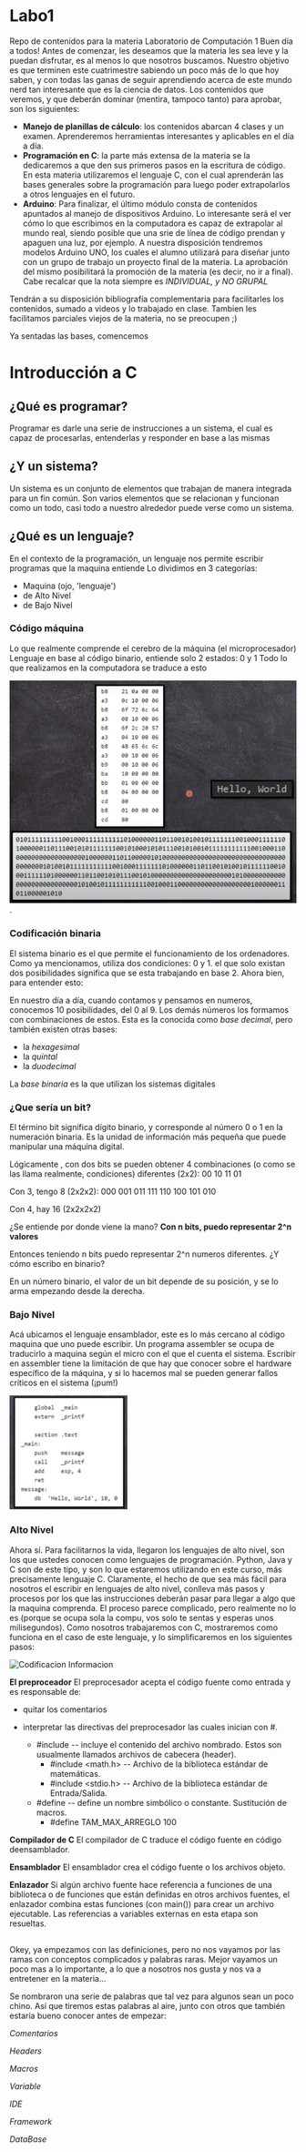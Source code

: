 # Labo1
Repo de contenidos para la materia Laboratorio de Computación 1
Buen día a todos! Antes de comenzar, les deseamos que la materia les sea leve y la puedan disfrutar, es al menos lo que nosotros buscamos. Nuestro objetivo es que terminen este cuatrimestre sabiendo un poco más de lo que hoy saben, y con todas las ganas de seguir aprendiendo acerca de este mundo nerd tan interesante que es la ciencia de datos.
Los contenidos que veremos, y que deberán dominar (mentira, tampoco tanto) para aprobar, son los siguientes:
- **Manejo de planillas de cálculo**: los contenidos abarcan 4 clases y un examen. Aprenderemos herramientas interesantes y aplicables en el día a día.
- **Programación en C**: la parte más extensa de la materia se la dedicaremos a que den sus primeros pasos en la escritura de código. En esta materia utilizaremos el lenguaje C, con el cual aprenderán las bases generales sobre la programación para luego poder extrapolarlos a otros lenguajes en el futuro.
- **Arduino**: Para finalizar, el último módulo consta de contenidos apuntados al manejo de dispositivos Arduino. Lo interesante será el ver cómo lo que escribimos en la computadora es capaz de extrapolar al mundo real, siendo posible que una srie de línea de código prendan y apaguen una luz, por ejemplo. A nuestra disposición tendremos modelos Arduino UNO, los cuales el alumno utilizará para diseñar junto con un grupo de trabajo un proyecto final de la materia. La aprobación del mismo posibilitará la promoción de la materia (es decir, no ir a final). Cabe recalcar que la nota siempre es *INDIVIDUAL, y NO GRUPAL*

Tendrán a su disposición bibliografía complementaria para facilitarles los contenidos, sumado a videos y lo trabajado en clase. Tambien les facilitamos parciales viejos de la materia, no se preocupen ;)

Ya sentadas las bases, comencemos

# Introducción a C
## ¿Qué es programar?
Programar es darle una serie de instrucciones a un sistema, el cual es capaz de procesarlas, entenderlas y responder en base a las mismas
## ¿Y un sistema?
Un sistema es un conjunto de elementos que trabajan de manera integrada para un fin común. Son varios elementos que se relacionan y funcionan como un todo, casi todo a nuestro alrededor puede verse como un sistema.
## ¿Qué es un lenguaje?
En el contexto de la programación, un lenguaje nos permite escribir programas que la maquina entiende
Lo dividimos en 3 categorías:
- Maquina (ojo, 'lenguaje')
- de Alto Nivel
- de Bajo Nivel

### Código máquina
Lo que realmente comprende el cerebro de la máquina (el microprocesador)
Lenguaje en base al código binario, entiende solo 2 estados: 0 y 1
Todo lo que realizamos en la computadora se traduce a esto

![Codigo maquina](https://github.com/GeroGauna222/Labo1/blob/main/xExtra/codmaquina.jpg).

### Codificación binaria
El sistema binario es el que permite el funcionamiento de los ordenadores. Como ya mencionamos, utiliza dos condiciones: 0 y 1.
el que solo existan dos posibilidades significa que se esta trabajando en base 2. Ahora bien, para entender esto:

  En nuestro día a día, cuando contamos y pensamos en numeros, conocemos 10 posibilidades, del 0 al 9. Los demás números los formamos con combinaciones de estos. Esta es la conocida como *base decimal*, pero también existen otras bases:
  
- la *hexagesimal*
- la *quintal*
- la *duodecimal*

La *base binaria* es la que utilizan los sistemas digitales

### ¿Que sería un bit?
El término bit significa dígito binario, y corresponde al número 0 o 1 en la numeración binaria. Es la unidad de información más pequeña que puede manipular una máquina digital.

Lógicamente , con dos bits se pueden obtener 4 combinaciones (o como se las llama realmente, condiciones) diferentes (2x2): 00 10 11 01

Con 3, tengo 8 (2x2x2): 000 001 011 111 110 100 101 010

Con 4, hay 16 (2x2x2x2)

¿Se entiende por donde viene la mano? **Con n bits, puedo representar 2^n valores**

Entonces teniendo n bits puedo representar 2^n numeros diferentes. ¿Y cómo escribo en binario?

En un número binario, el valor de un bit depende de su posición, y se lo arma empezando desde la derecha.


### Bajo Nivel
Acá ubicamos el lenguaje ensamblador, este es lo más cercano al código maquina que uno puede escribir. Un programa assembler se ocupa de traducirlo a maquina según el micro con el que el cuenta el sistema. Escribir en assembler tiene la limitación de que hay que conocer sobre el hardware específico de la máquina, y si lo hacemos mal se pueden generar fallos críticos en el sistema (¡pum!)

![Assembler](https://github.com/GeroGauna222/Labo1/blob/main/xExtra/assem.png)

### Alto Nivel
Ahora sí. Para facilitarnos la vida, llegaron los lenguajes de alto nivel, son los que ustedes conocen como lenguajes de programación. Python, Java y C son de este tipo, y son lo que estaremos utilizando en este curso, más precisamente lenguaje C. Claramente, el hecho de que sea más fácil para nosotros el escribir en lenguajes de alto nivel, conlleva más pasos y procesos por los que las instrucciones deberán pasar para llegar a algo que la maquina comprenda.
El proceso parece complicado, pero realmente no lo es (porque se ocupa sola la compu, vos solo te sentas y esperas unos milisegundos).
Como nosotros trabajaremos con C, mostraremos como funciona en el caso de este lenguaje, y lo simplificaremos en los siguientes pasos:

![Codificacion Informacion](https://github.com/eCanayUnsam/Labo-1/blob/main/Imagenes/Compilador.jpg)

**El preproceador**
El preprocesador acepta el código fuente como entrada y es responsable de:
- quitar los comentarios
- interpretar las directivas del preprocesador las cuales inician con #.

  - #include -- incluye el contenido del archivo nombrado. Estos son usualmente
llamados archivos de cabecera (header).
    - #include <math.h> -- Archivo de la biblioteca estándar de matemáticas.
    - #include <stdio.h> -- Archivo de la biblioteca estándar de Entrada/Salida.
  - #define -- define un nombre simbólico o constante. Sustitución de macros.
    - #define TAM_MAX_ARREGLO 100

**Compilador de C**
El compilador de C traduce el código fuente en código deensamblador.

**Ensamblador**
El ensamblador crea el código fuente o los archivos objeto. 

**Enlazador** 
Si algún archivo fuente hace referencia a funciones de una biblioteca o de funciones que están definidas en otros archivos fuentes, el enlazador combina estas funciones (con main()) para crear un archivo ejecutable. Las referencias a variables externas en esta etapa son resueltas.

##
Okey, ya empezamos con las definiciones, pero no nos vayamos por las ramas con conceptos complicados y palabras raras. Mejor vayamos un poco mas a lo importante, a lo que a nosotros nos gusta y nos va a entretener en la materia...

Se nombraron una serie de palabras que tal vez para algunos sean un poco chino. Así que tiremos estas palabras al aire, junto con otros que también estaría bueno conocer antes de empezar:

*Comentarios*

*Headers*

*Macros*

*Variable*

*IDE*

*Framework*

*DataBase*

